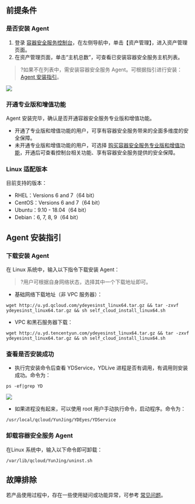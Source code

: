 ## 前提条件
### 是否安装 Agent 
1. 登录 [容器安全服务控制台](https://console.cloud.tencent.com/tcss/asset)，在左侧导航中，单击【资产管理】，进入资产管理页面。
2. 在资产管理页面，单击“主机总数”，可查看已安装容器安全服务主机列表。
>?如果不在列表中，需安装容器安全服务 Agent。可根据指引进行安装：[Agent 安装指引](#Agent)。
>
![](https://main.qcloudimg.com/raw/15e63262422948e571c2b0b353cab587.png)

### 开通专业版和增值功能
Agent 安装完毕，确认是否开通容器安全服务专业版和增值功能。
 - 开通了专业版和增值功能的用户，可享有容器安全服务带来的全面多维度的安全保障。
 - 未开通专业版和增值功能的用户，可选择 [购买容器安全服务专业版和增值功能](https://buy.cloud.tencent.com/tcss)，开通后可查看控制台相关功能、享有容器安全服务提供的安全保障。
 
### Linux 适配版本
目前支持的版本：
- RHEL：Versions 6 and 7（64 bit）
- CentOS：Versions 6 and 7（64 bit）
- Ubuntu：9.10 - 18.04（64 bit）
- Debian：6, 7, 8, 9（64 bit）

[](id:Agent)
## Agent 安装指引
### 下载安装 Agent
在 Linux 系统中，输入以下指令下载安装 Agent：
>?用户可根据自身网络状态，选择其中一个下载地址即可。
>
- 基础网络下载地址（非 VPC 服务器）：
```
wget http://u.yd.qcloud.com/ydeyesinst_linux64.tar.gz && tar -zxvf ydeyesinst_linux64.tar.gz && sh self_cloud_install_linux64.sh
```
- VPC 和黑石服务器下载：
```
wget http://u.yd.tencentyun.com/ydeyesinst_linux64.tar.gz && tar -zxvf ydeyesinst_linux64.tar.gz && sh self_cloud_install_linux64.sh
```


### 查看是否安装成功
- 执行完安装命令后查看 YDService，YDLive 进程是否有调用，有调用则安装成功。命令为：
``` 
ps -ef|grep YD
```
 ![](https://main.qcloudimg.com/raw/f45b92e25896d713de329cbd0733e8b2.png)
 
- 如果进程没有起来，可以使用 root 用户手动执行命令，启动程序。命令为：
```
/usr/local/qcloud/YunJing/YDEyes/YDService
``` 

### 卸载容器安全服务 Agent
在Linux 系统中，输入以下命令即可卸载：
```
/var/lib/qcloud/YunJing/uninst.sh 
```


## 故障排除
若产品使用过程中，存在一些使用疑问或功能异常，可参考 [常见问题](https://cloud.tencent.com/document/product/1285/52088)。
